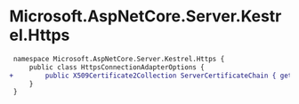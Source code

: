 # Microsoft.AspNetCore.Server.Kestrel.Https

``` diff
 namespace Microsoft.AspNetCore.Server.Kestrel.Https {
     public class HttpsConnectionAdapterOptions {
+        public X509Certificate2Collection ServerCertificateChain { get; set; }
     }
 }
```

